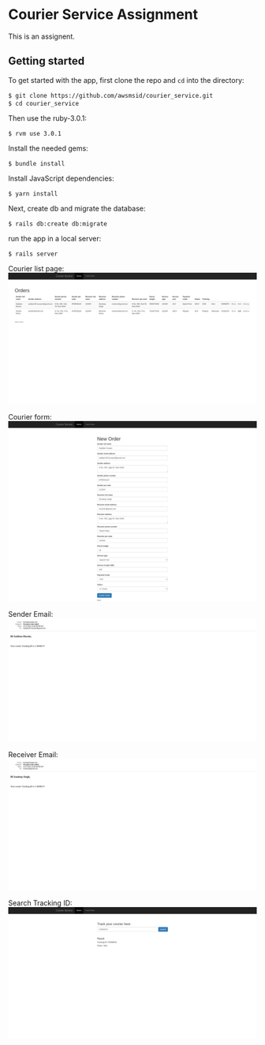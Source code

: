 # Courier Service Assignment

This is an assignent.

## Getting started

To get started with the app, first clone the repo and `cd` into the directory:

```
$ git clone https://github.com/awsmsid/courier_service.git
$ cd courier_service
```

Then use the ruby-3.0.1:

```
$ rvm use 3.0.1
```

Install the needed gems:

```
$ bundle install
```

Install JavaScript dependencies:

```
$ yarn install
```

Next, create db and migrate the database:

```
$ rails db:create db:migrate
```

run the app in a local server:

```
$ rails server
```

Courier list page:
![Screenshot](courier_list.png)


Courier form:
![Screenshot](Courier_Form.png)

Sender Email:
![Screenshot](Sender_Email.png)

Receiver Email:
![Screenshot](Receiver_Email.png)

Search Tracking ID:
![Screenshot](Track_Courier.png)